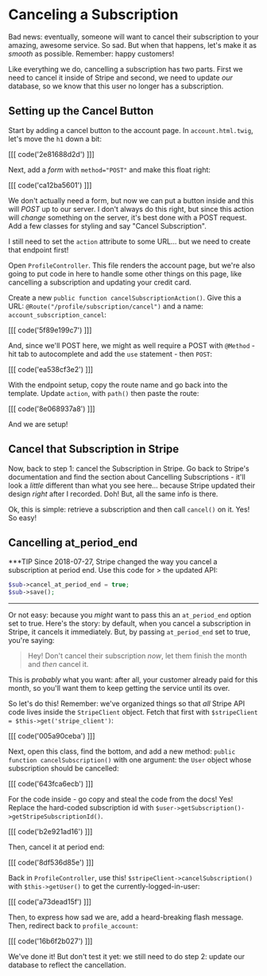 # Canceling a Subscription

Bad news: eventually, someone will want to cancel their subscription to your amazing,
awesome service. So sad. But when that happens, let's make it as *smooth* as possible.
Remember: happy customers!

Like everything we do, cancelling a subscription has two parts. First we need to
cancel it inside of Stripe and second, we need to update *our* database, so we know
that this user no longer has a subscription.

## Setting up the Cancel Button

Start by adding a cancel button to the account page. In `account.html.twig`, let's
move the `h1` down a bit:

[[[ code('2e81688d2d') ]]]

Next, add a *form* with `method="POST"` and make this float right:

[[[ code('ca12ba5601') ]]]

We don't actually need a form, but now we can put a button inside and this will
*POST* up to our server. I don't always do this right, but since this action will
*change* something on the server, it's best done with a POST request. Add a few
classes for styling and say "Cancel Subscription".

I still need to set the `action` attribute to some URL... but we need to create
that endpoint first!

Open `ProfileController`. This file renders the account page, but we're also going
to put code in here to handle some other things on this page, like cancelling a
subscription and updating your credit card.

Create a new `public function cancelSubscriptionAction()`. Give this a URL:
`@Route("/profile/subscription/cancel")` and a name: `account_subscription_cancel`:

[[[ code('5f89e199c7') ]]]

And, since we'll POST here, we might as well require a POST with `@Method` - hit
tab to autocomplete and add the `use` statement - then `POST`:

[[[ code('ea538cf3e2') ]]]

With the endpoint setup, copy the route name and go back into the template. Update
`action`, with `path()` then paste the route:

[[[ code('8e068937a8') ]]]

And we are setup!

## Cancel that Subscription in Stripe

Now, back to step 1: cancel the Subscription in Stripe. Go back to Stripe's documentation
and find the section about Cancelling Subscriptions - it'll look a *little* different
than what you see here... because Stripe updated their design *right* after I recorded.
Doh! But, all the same info is there.

Ok, this is simple: retrieve a subscription and then call `cancel()` on it. Yes!
So easy!

## Cancelling at_period_end

***TIP
Since 2018-07-27, Stripe changed the way you cancel a subscription at period end. Use this code for > the updated API:

```php
$sub->cancel_at_period_end = true;
$sub->save();
```
***

Or not easy: because you *might* want to pass this an `at_period_end` option set
to true. Here's the story: by default, when you cancel a subscription in Stripe,
it cancels it immediately. But, by passing `at_period_end` set to true, you're saying:

> Hey! Don't cancel their subscription *now*, let them finish the month and
  *then* cancel it.

This is *probably* what you want: after all, your customer already paid for this
month, so you'll want them to keep getting the service until its over.

So let's do this! Remember: we've organized things so that *all* Stripe API code
lives inside the `StripeClient` object. Fetch that first with
`$stripeClient = $this->get('stripe_client')`:

[[[ code('005a90ceba') ]]]

Next, open this class, find the bottom, and add a new method: `public function cancelSubscription()`
with one argument: the `User` object whose subscription should be cancelled:
 
 [[[ code('643fca6ecb') ]]]

For the code inside - go copy and steal the code from the docs! Yes! Replace the
hard-coded subscription id with `$user->getSubscription()->getStripeSubscriptionId()`.

[[[ code('b2e921ad16') ]]]

Then, cancel it at period end:

[[[ code('8df536d85e') ]]]

Back in `ProfileController`, use this! `$stripeClient->cancelSubscription()` with
`$this->getUser()` to get the currently-logged-in-user:

[[[ code('a73dead15f') ]]]

Then, to express how sad we are, add a heard-breaking flash message. Then, redirect
back to `profile_account`:

[[[ code('16b6f2b027') ]]]

We've done it! But don't test it yet: we still need to do step 2: update our database
to reflect the cancellation.
